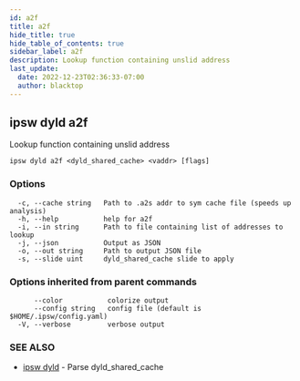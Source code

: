 ```yaml
---
id: a2f
title: a2f
hide_title: true
hide_table_of_contents: true
sidebar_label: a2f
description: Lookup function containing unslid address
last_update:
  date: 2022-12-23T02:36:33-07:00
  author: blacktop
---
```

## ipsw dyld a2f

Lookup function containing unslid address

```
ipsw dyld a2f <dyld_shared_cache> <vaddr> [flags]
```

### Options

```
  -c, --cache string   Path to .a2s addr to sym cache file (speeds up analysis)
  -h, --help           help for a2f
  -i, --in string      Path to file containing list of addresses to lookup
  -j, --json           Output as JSON
  -o, --out string     Path to output JSON file
  -s, --slide uint     dyld_shared_cache slide to apply
```

### Options inherited from parent commands

```
      --color           colorize output
      --config string   config file (default is $HOME/.ipsw/config.yaml)
  -V, --verbose         verbose output
```

### SEE ALSO

* [ipsw dyld](/docs/cli/ipsw/dyld)	 - Parse dyld_shared_cache

